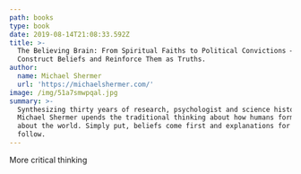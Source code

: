 ```yaml
---
path: books
type: book
date: 2019-08-14T21:08:33.592Z
title: >-
  The Believing Brain: From Spiritual Faiths to Political Convictions – How We
  Construct Beliefs and Reinforce Them as Truths.
author:
  name: Michael Shermer
  url: 'https://michaelshermer.com/'
image: /img/51a7smwpqal.jpg
summary: >-
  Synthesizing thirty years of research, psychologist and science historian,
  Michael Shermer upends the traditional thinking about how humans form beliefs
  about the world. Simply put, beliefs come first and explanations for beliefs
  follow.
---
```

More critical thinking
